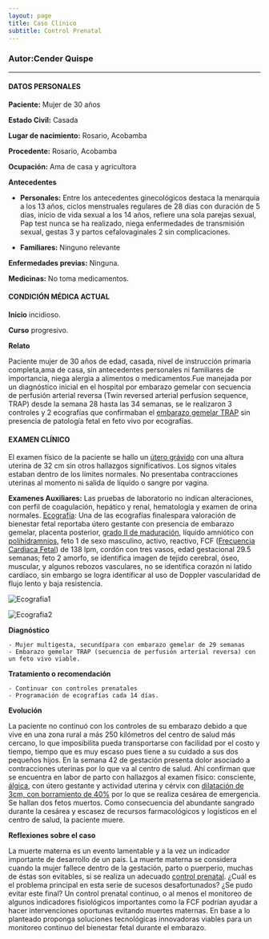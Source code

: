 ```yaml
---
layout: page
title: Caso Clínico
subtitle: Control Prenatal
---
```



### Autor:Cender Quispe
- - - 
#### **DATOS PERSONALES**

**Paciente:** Mujer de 30 años


**Estado Civil:** Casada


**Lugar de nacimiento:** Rosario, Acobamba


**Procedente:** Rosario, Acobamba


**Ocupación:** Ama de casa y agricultora




**Antecedentes**
    
   - **Personales:** Entre los antecedentes ginecológicos destaca la menarquia a los 13 años, ciclos menstruales regulares de 28 días con duración de 5 días, inicio de vida sexual                      a los 14 años, refiere una sola parejas sexual, Pap test nunca se ha realizado, niega enfermedades de transmisión sexual, gestas 3 y partos cefalovaginales 2                      sin complicaciones.
   
   
   - **Familiares:** Ninguno relevante

**Enfermedades previas:** Ninguna.


**Medicinas:** No toma medicamentos.

#### **CONDICIÓN MÉDICA ACTUAL**
**Inicio** incidioso.

**Curso** progresivo.

**Relato**


Paciente mujer de 30 años de edad, casada, nivel de instrucción primaria completa,ama de casa, sin antecedentes personales ni familiares de importancia, niega alergia a alimentos 
o medicamentos.Fue manejada por un diagnóstico inicial en el hospital por embarazo gemelar con secuencia de perfusión arterial reversa (Twin reversed arterial perfusion sequence, TRAP) desde la
semana 28 hasta las 34 semanas, se le realizaron 3 controles y 2 ecografías que confirmaban el [embarazo gemelar TRAP](/equipo18-fundbio/Documentacion/ConceptosClaves/) sin presencia de patología fetal en feto vivo por ecografías.

#### **EXAMEN CLÍNICO**
El examen físico de la paciente se hallo un [útero grávido](/equipo18-fundbio/Documentacion/ConceptosClaves/) con una altura uterina de 32 cm sin otros hallazgos significativos. Los signos vitales estaban dentro de los límites normales. No presentaba contracciones uterinas al momento ni salida de líquido o sangre por vagina.

**Examenes Auxiliares:**
Las pruebas de laboratorio no indican alteraciones, con perfil de coagulación, hepático y renal, hematología y examen de orina normales. [Ecografía](/equipo18-fundbio/Documentacion/ConceptosClaves/): Una de las ecografías finalespara valoración de bienestar fetal reportaba útero gestante con presencia de embarazo gemelar, placenta posterior, [grado II de maduración](/equipo18-fundbio/Documentacion/ConceptosClaves/), líquido amniótico con [polihidramnios](/equipo18-fundbio/Documentacion/ConceptosClaves/), feto 1 de sexo masculino, activo, reactivo, FCF ([Frecuencia Cardiaca Fetal](/equipo18-fundbio/Documentacion/ConceptosClaves/)) de 138 lpm, cordón con tres vasos, edad gestacional 29.5 semanas; feto 2 amorfo, se identifica imagen de tejido cerebral, óseo, muscular, y algunos rebozos vasculares, no se identifica corazón ni latido cardíaco, sin embargo se logra identificar al uso de Doppler vascularidad de flujo lento y baja resistencia.

![Ecografia1](https://github.com/equipo18-fundbio/equipo18-fundbio/blob/master/assets/img/ecografia1.PNG?raw=true)

    
![Ecografia2](https://github.com/equipo18-fundbio/equipo18-fundbio/blob/master/assets/img/ecografia2.PNG?raw=true)

**Diagnóstico**

    - Mujer multigesta, secundípara con embarazo gemelar de 29 semanas
    - Embarazo gemelar TRAP (secuencia de perfusión arterial reversa) con un feto vivo viable.
    
**Tratamiento o recomendación**

    - Continuar con controles prenatales
    - Programación de ecografías cada 14 días.
    
**Evolución**

La paciente no continuó con los controles de su embarazo debido a que vive en una zona rural a más 250 kilómetros del centro de salud más cercano, lo que imposibilita pueda transportarse con facilidad por el costo y tiempo, tiempo que es muy escaso pues tiene a su cuidado a sus dos pequeños hijos. En la semana 42 de gestación presenta dolor asociado a contracciones uterinas por lo que va al centro de salud. Ahí confirman que se encuentra en labor de parto con hallazgos al examen físico: consciente, [álgica](/equipo18-fundbio/Documentacion/ConceptosClaves/), con útero gestante y actividad uterina y cérvix con [dilatación de 3cm, con borramiento de 40%](/equipo18-fundbio/Documentacion/ConceptosClaves/) por lo que se realiza cesárea de emergencia. Se hallan dos fetos muertos. Como consecuencia del abundante sangrado durante la cesárea y escasez de recursos farmacológicos y logísticos en el centro de salud, la paciente muere.

**Reflexiones sobre el caso**

La muerte materna es un evento lamentable y a la vez un indicador importante de desarrollo de un país. La muerte materna se considera cuando la mujer fallece dentro de la gestación, parto o puerperio, muchas de éstas son evitables, si se realiza un adecuado [control prenatal](/equipo18-fundbio/Documentacion/ConceptosClaves/). ¿Cuál es el problema principal en esta serie de sucesos desafortunados? ¿Se pudo evitar este final? Un control prenatal continuo, o al menos el monitoreo de algunos indicadores fisiológicos importantes como la FCF podrían ayudar a hacer intervenciones oportunas evitando muertes maternas. En base a lo planteado proponga soluciones tecnológicas innovadoras viables para un monitoreo continuo del bienestar fetal durante el embarazo.









